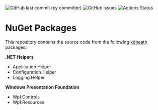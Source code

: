 ![GitHub last commit (by committer)](https://img.shields.io/github/last-commit/KevinDHeath/NugetPackages?label=last%20commit&style=plastic)
![GitHub issues](https://img.shields.io/github/issues/KevinDHeath/NugetPackages?style=plastic)
![Actions Status](https://github.com/KevinDHeath/NuGetPackages/actions/workflows/build.yml/badge.svg?branch=main)

# NuGet Packages
This repository contains the source code from the following [kdheath](https://www.nuget.org/packages?q=owner:KevinDHeath) packages:

__.NET Helpers__
- Application.Helper
- Configuration.Helper
- Logging.Helper

__Windows Presentation Foundation__
- Wpf.Controls
- Wpf.Resources

